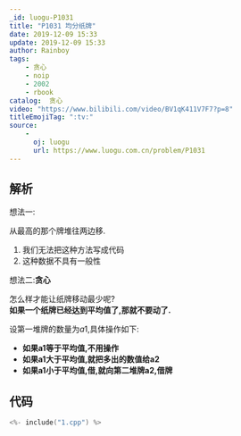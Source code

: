 ```yaml
---
_id: luogu-P1031
title: "P1031 均分纸牌"
date: 2019-12-09 15:33
update: 2019-12-09 15:33
author: Rainboy
tags:
    - 贪心
    - noip
    - 2002
    - rbook
catalog:  贪心
video: "https://www.bilibili.com/video/BV1qK411V7F7?p=8"
titleEmojiTag: ":tv:"
source: 
    - 
      oj: luogu
      url: https://www.luogu.com.cn/problem/P1031
---
```


## 解析

想法一:

从最高的那个牌堆往两边移.

 1. 我们无法把这种方法写成代码
 2. 这种数据不具有一般性


想法二:**贪心**

怎么样才能让纸牌移动最少呢?  
**如果一个纸牌已经达到平均值了,那就不要动了.**

设第一堆牌的数量为$a1$,具体操作如下:

 - **如果a1等于平均值,不用操作**
 - **如果a1大于平均值,就把多出的数值给a2**
 - **如果a1小于平均值,借,就向第二堆牌a2,借牌**


## 代码

```c
<%- include("1.cpp") %>
```
